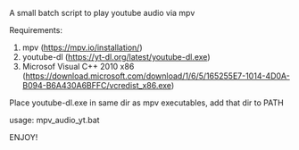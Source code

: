 A small batch script to play youtube audio via mpv

Requirements:
1) mpv (https://mpv.io/installation/)
2) youtube-dl (https://yt-dl.org/latest/youtube-dl.exe)
3) Microsof Visual C++ 2010 x86 (https://download.microsoft.com/download/1/6/5/165255E7-1014-4D0A-B094-B6A430A6BFFC/vcredist_x86.exe)

Place youtube-dl.exe in same dir as mpv executables, add that dir to PATH

usage: mpv_audio_yt.bat <url>
  
  
 ENJOY!
